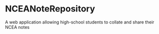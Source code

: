 # NCEANoteRepository
A web application allowing high-school students to collate and share their NCEA notes
